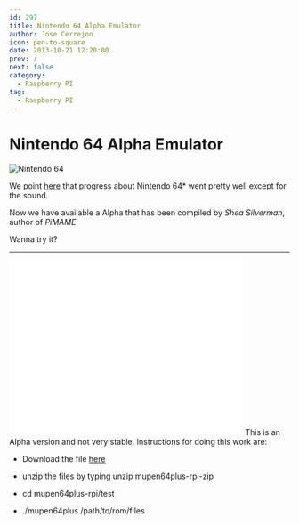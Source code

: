 ```yaml
---
id: 297
title: Nintendo 64 Alpha Emulator
author: Jose Cerrejon
icon: pen-to-square
date: 2013-10-21 12:20:00
prev: /
next: false
category:
  - Raspberry PI
tag:
  - Raspberry PI
---
```


# Nintendo 64 Alpha Emulator

![Nintendo 64](/images/N64.jpg)

We point [here](/post.php?id=285) that progress about Nintendo 64* went pretty well except for the sound.

Now we have available a Alpha that has been compiled by *Shea Silverman*, author of *PiMAME*

Wanna try it?

- - -

<iframe width="420" height="315" src="//www.youtube.com/embed/uMEhhIQqWJI" frameborder="0" allowfullscreen></iframe>
This is an Alpha version and not very stable. Instructions for doing this work are:

* Download the file [here](http://sheasilverman.com/rpi/raspbian/mupen64plus-rpi.zip)


* unzip the files by typing unzip mupen64plus-rpi-zip
* cd mupen64plus-rpi/test
* ./mupen64plus /path/to/rom/files
